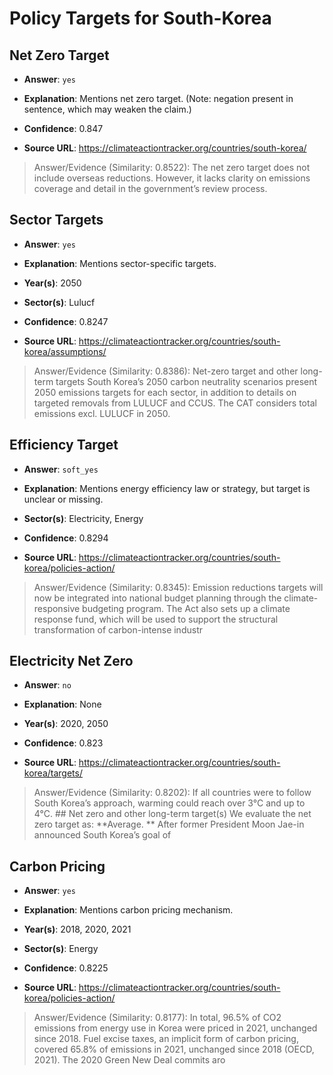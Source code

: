 # Policy Targets for South-Korea


## Net Zero Target

- **Answer**: `yes`

- **Explanation**: Mentions net zero target. (Note: negation present in sentence, which may weaken the claim.)

- **Confidence**: 0.847

- **Source URL**: https://climateactiontracker.org/countries/south-korea/

> Answer/Evidence (Similarity: 0.8522): The net zero target does not include overseas reductions. However, it lacks clarity on emissions coverage and detail in the government’s review process.


## Sector Targets

- **Answer**: `yes`

- **Explanation**: Mentions sector-specific targets.

- **Year(s)**: 2050

- **Sector(s)**: Lulucf

- **Confidence**: 0.8247

- **Source URL**: https://climateactiontracker.org/countries/south-korea/assumptions/

> Answer/Evidence (Similarity: 0.8386): Net-zero target and other long-term targets   South Korea’s 2050 carbon neutrality scenarios present 2050 emissions targets for each sector, in addition to details on targeted removals from LULUCF and CCUS. The CAT considers total emissions excl. LULUCF in 2050.


## Efficiency Target

- **Answer**: `soft_yes`

- **Explanation**: Mentions energy efficiency law or strategy, but target is unclear or missing.

- **Sector(s)**: Electricity, Energy

- **Confidence**: 0.8294

- **Source URL**: https://climateactiontracker.org/countries/south-korea/policies-action/

> Answer/Evidence (Similarity: 0.8345): Emission reductions targets will now be integrated into national budget planning through the climate-responsive budgeting program. The Act also sets up a climate response fund, which will be used to support the structural transformation of carbon-intense industr


## Electricity Net Zero

- **Answer**: `no`

- **Explanation**: None

- **Year(s)**: 2020, 2050

- **Confidence**: 0.823

- **Source URL**: https://climateactiontracker.org/countries/south-korea/targets/

> Answer/Evidence (Similarity: 0.8202): If all countries were to follow South Korea’s approach, warming could reach over 3°C and up to 4°C. ## Net zero and other long-term target(s)   We evaluate the net zero target as: **Average. **   After former President Moon Jae-in announced South Korea’s goal of


## Carbon Pricing

- **Answer**: `yes`

- **Explanation**: Mentions carbon pricing mechanism.

- **Year(s)**: 2018, 2020, 2021

- **Sector(s)**: Energy

- **Confidence**: 0.8225

- **Source URL**: https://climateactiontracker.org/countries/south-korea/policies-action/

> Answer/Evidence (Similarity: 0.8177): In total, 96.5% of CO2 emissions from energy use in Korea were priced in 2021, unchanged since 2018. Fuel excise taxes, an implicit form of carbon pricing, covered 65.8% of emissions in 2021, unchanged since 2018 (OECD, 2021). The 2020 Green New Deal commits aro
